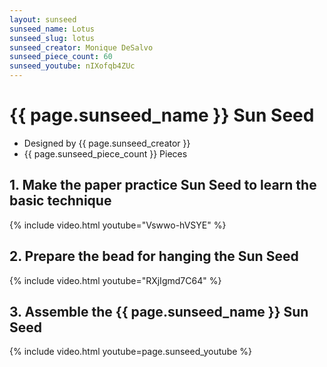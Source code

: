 ```yaml
---
layout: sunseed
sunseed_name: Lotus
sunseed_slug: lotus
sunseed_creator: Monique DeSalvo
sunseed_piece_count: 60
sunseed_youtube: nIXofqb4ZUc
---
```


# {{ page.sunseed_name }} Sun Seed

- Designed by {{ page.sunseed_creator }}
- {{ page.sunseed_piece_count }} Pieces

## 1. Make the paper practice Sun Seed to learn the basic technique

{% include video.html youtube="Vswwo-hVSYE" %}

## 2. Prepare the bead for hanging the Sun Seed

{% include video.html youtube="RXjIgmd7C64" %}

## 3. Assemble the {{ page.sunseed_name }} Sun Seed

{% include video.html youtube=page.sunseed_youtube %}
